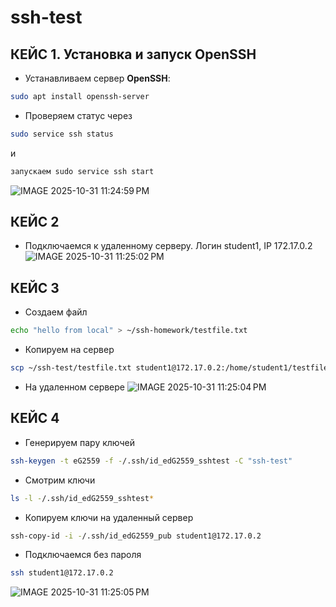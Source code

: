 # ssh-test
## КЕЙС 1. Установка и запуск OpenSSH

* Устанавливаем сервер **OpenSSH**:

```bash
sudo apt install openssh-server
```
* Проверяем статус через 
```bash
sudo service ssh status
```
и 
```bash
запускаем sudo service ssh start
```

![IMAGE 2025-10-31 11:24:59 PM](https://github.com/user-attachments/assets/07b66628-951a-4fc9-b21f-863b29a21954)

## КЕЙС 2
* Подключаемся к удаленному серверу. Логин student1, IP 172.17.0.2
![IMAGE 2025-10-31 11:25:02 PM](https://github.com/user-attachments/assets/d6121085-78da-405a-aedf-84ab8889c96e)

## КЕЙС 3
* Создаем файл
```bash
echo "hello from local" > ~/ssh-homework/testfile.txt
```

* Копируем на сервер
```bash
scp ~/ssh-test/testfile.txt student1@172.17.0.2:/home/student1/testfile_remote.txt
```

* На удаленном сервере
![IMAGE 2025-10-31 11:25:04 PM](https://github.com/user-attachments/assets/88e9dcc4-ef79-4c05-8bb1-edb4cd0f041b)

## КЕЙС 4
* Генерируем пару ключей
```bash
ssh-keygen -t eG2559 -f -/.ssh/id_edG2559_sshtest -C "ssh-test"
```
* Смотрим ключи
```bash
ls -l -/.ssh/id_edG2559_sshtest*
```
* Копируем ключи на удаленный сервер 
```bash
ssh-copy-id -i -/.ssh/id_edG2559_pub student1@172.17.0.2
```
* Подключаемся без пароля
```bash
ssh student1@172.17.0.2
```
![IMAGE 2025-10-31 11:25:05 PM](https://github.com/user-attachments/assets/9cf782ee-8d33-49ba-b480-c4ab42c74e20)

